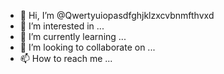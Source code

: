 - 👋 Hi, I’m @Qwertyuiopasdfghjklzxcvbnmfthvxd
- 👀 I’m interested in ...
- 🌱 I’m currently learning ...
- 💞️ I’m looking to collaborate on ...
- 📫 How to reach me ...

<!---
Qwertyuiopasdfghjklzxcvbnmfthvxd/Qwertyuiopasdfghjklzxcvbnmfthvxd is a ✨ special ✨ repository because its `README.md` (this file) appears on your GitHub profile.
You can click the Preview link to take a look at your changes.
--->
